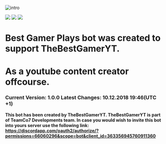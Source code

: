 ![intro](http://r69.cooltext.com/rendered/cooltext308656082057234.png)

[<img src="https://img.shields.io/badge/discord-js-blue.svg">](https://discord.js.org/) 
[<img src="https://discordapp.com/api/guilds/133049272517001216/widget.png?style=shield">](https://discord.gg/67gbBKH)
[<img src="https://d1qb2nb5cznatu.cloudfront.net/startups/i/90183-bed46f22aafe8af7dc65cdd73fff2f76-medium_jpg.jpg?buster=1481325396">](https://discordapp.com/oauth2/authorize/?permissions=66060296&scope=bot&client_id=363356945760911360)

# Best Gamer Plays bot was created to support TheBestGamerYT.
# As a youtube content  creator offcourse.

### Current Version: 1.0.0 Latest Changes: 10.12.2018 19:46(UTC +1)

**This bot has been created by TheBestGamerYT.
TheBestGamerYT is part of TeamCo7 Developments team.
In case you would wish to invite this bot into yours server use the following link:
https://discordapp.com/oauth2/authorize/?permissions=66060296&scope=bot&client_id=363356945760911360**
